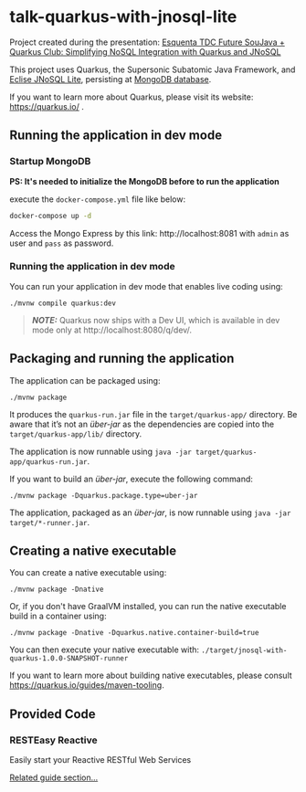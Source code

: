 # talk-quarkus-with-jnosql-lite

Project created during the presentation: [Esquenta TDC Future SouJava + Quarkus Club: Simplifying NoSQL Integration with Quarkus and JNoSQL](https://www.youtube.com/watch?v=PUm5zdrEkoo)

This project uses Quarkus, the Supersonic Subatomic Java Framework, and [Eclise JNoSQL Lite](https://github.com/eclipse/jnosql-extensions#jnosql-lite), persisting at [MongoDB database](https://www.mongodb.com).

If you want to learn more about Quarkus, please visit its website: https://quarkus.io/ .

## Running the application in dev mode

### Startup MongoDB

**PS: It's needed to initialize the MongoDB before to run the application**

execute the `docker-compose.yml` file like below:

```bash
docker-compose up -d
```

Access the Mongo Express by this link: http://localhost:8081 with `admin` as user and `pass` as password.

### Running the application in dev mode

You can run your application in dev mode that enables live coding using:
```shell script
./mvnw compile quarkus:dev
```

> **_NOTE:_**  Quarkus now ships with a Dev UI, which is available in dev mode only at http://localhost:8080/q/dev/.

## Packaging and running the application

The application can be packaged using:
```shell script
./mvnw package
```
It produces the `quarkus-run.jar` file in the `target/quarkus-app/` directory.
Be aware that it’s not an _über-jar_ as the dependencies are copied into the `target/quarkus-app/lib/` directory.

The application is now runnable using `java -jar target/quarkus-app/quarkus-run.jar`.

If you want to build an _über-jar_, execute the following command:
```shell script
./mvnw package -Dquarkus.package.type=uber-jar
```

The application, packaged as an _über-jar_, is now runnable using `java -jar target/*-runner.jar`.

## Creating a native executable

You can create a native executable using: 
```shell script
./mvnw package -Dnative
```

Or, if you don't have GraalVM installed, you can run the native executable build in a container using: 
```shell script
./mvnw package -Dnative -Dquarkus.native.container-build=true
```

You can then execute your native executable with: `./target/jnosql-with-quarkus-1.0.0-SNAPSHOT-runner`

If you want to learn more about building native executables, please consult https://quarkus.io/guides/maven-tooling.

## Provided Code

### RESTEasy Reactive

Easily start your Reactive RESTful Web Services

[Related guide section...](https://quarkus.io/guides/getting-started-reactive#reactive-jax-rs-resources)